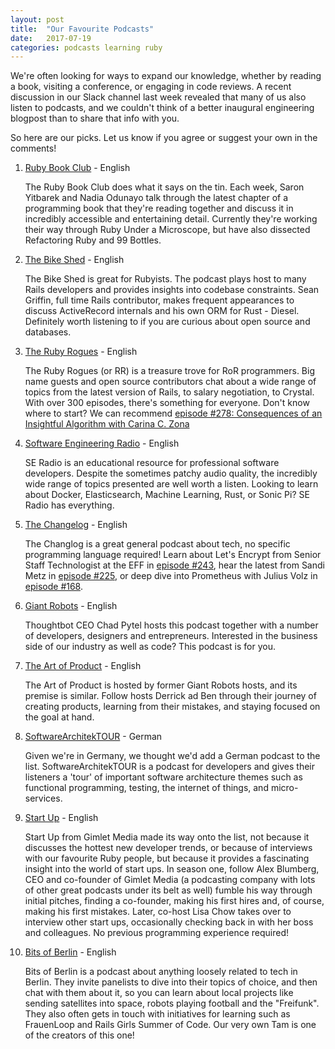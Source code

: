 ```yaml
---
layout: post
title:  "Our Favourite Podcasts"
date:   2017-07-19
categories: podcasts learning ruby
---
```


We're often looking for ways to expand our knowledge, whether by reading a book, visiting a conference, or engaging in code reviews. A recent discussion in our Slack channel last week revealed that many of us also listen to podcasts, and we couldn't think of a better inaugural engineering blogpost than to share that info with you.

So here are our picks. Let us know if you agree or suggest your own in the comments!

1. [Ruby Book Club](http://rubybookclub.com/) - English

   The Ruby Book Club does what it says on the tin. Each week, Saron Yitbarek and Nadia Odunayo talk through the latest chapter of a programming book that they're reading together and discuss it in incredibly accessible and entertaining detail. Currently they're working their way through Ruby Under a Microscope, but have also dissected Refactoring Ruby and 99 Bottles.

2. [The Bike Shed](http://bikeshed.fm/) - English

   The Bike Shed is great for Rubyists. The podcast plays host to many Rails developers and provides insights into codebase constraints. Sean Griffin, full time Rails contributor, makes frequent appearances to discuss ActiveRecord internals and his own ORM for Rust - Diesel. Definitely worth listening to if you are curious about open source and databases.

3. [The Ruby Rogues](https://devchat.tv/ruby-rogues) - English

   The Ruby Rogues (or RR) is a treasure trove for RoR programmers. Big name guests and open source contributors chat about a wide range of topics from the latest version of Rails, to salary negotiation, to Crystal. With over 300 episodes, there's something for everyone. Don't know where to start? We can recommend [episode #278: Consequences of an Insightful Algorithm with Carina C. Zona](https://devchat.tv/ruby-rogues/278-rr-consequences-of-an-insightful-algorithm-with-carina-c-zona.)

4. [Software Engineering Radio](http://www.se-radio.net/) - English

   SE Radio is an educational resource for professional software developers. Despite the sometimes patchy audio quality, the incredibly wide range of topics presented are well worth a listen. Looking to learn about Docker, Elasticsearch, Machine Learning, Rust, or Sonic Pi? SE Radio has everything.

5. [The Changelog](https://changelog.com/podcast) - English

   The Changlog is a great general podcast about tech, no specific programming language required! Learn about Let's Encrypt from Senior Staff Technologist at the EFF in [episode #243](https://changelog.com/podcast/243), hear the latest from Sandi Metz in [episode #225](https://changelog.com/podcast/225), or deep dive into Prometheus with Julius Volz in [episode #168](https://changelog.com/podcast/168).

6. [Giant Robots](http://giantrobots.fm/) - English

   Thoughtbot CEO Chad Pytel hosts this podcast together with a number of developers, designers and entrepreneurs. Interested in the business side of our industry as well as code? This podcast is for you.

7. [The Art of Product](http://artofproductpodcast.com/) - English

   The Art of Product is hosted by former Giant Robots hosts, and its premise is similar.  Follow hosts Derrick ad Ben through their journey of creating  products, learning from their mistakes, and staying focused on the goal at hand.

8. [SoftwareArchitekTOUR](https://www.heise.de/developer/podcast/) - German

   Given we're in Germany, we thought we'd add a German podcast to the list. SoftwareArchitekTOUR is a podcast for developers and gives their listeners a 'tour' of important software architecture themes such as functional programming, testing, the internet of things, and micro-services.

9. [Start Up](https://gimletmedia.com/startup/) - English

   Start Up from Gimlet Media made its way onto the list, not because it discusses the hottest new developer trends, or because of interviews with our favourite Ruby people, but because it provides a fascinating insight into the world of start ups. In season one, follow Alex Blumberg, CEO and co-founder of Gimlet Media (a podcasting company with lots of other great podcasts under its belt as well) fumble his way through initial pitches, finding a co-founder, making his first hires and, of course, making his first mistakes. Later, co-host Lisa Chow takes over to interview other start ups, occasionally checking back in with her boss and colleagues. No previous programming experience required!

1. [Bits of Berlin](http://bitsofberlin.org/) - English

   Bits of Berlin is a podcast about anything loosely related to tech in Berlin. They invite panelists to dive into their topics of choice, and then chat with them about it, so you can learn about local projects like sending satellites into space, robots playing football and the "Freifunk". They also often gets in touch with initiatives for learning such as FrauenLoop and Rails Girls Summer of Code. Our very own Tam is one of the creators of this one!

